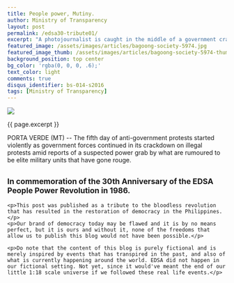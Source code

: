 ```yaml
---
title: People power, Mutiny.
author: Ministry of Transparency
layout: post
permalink: /edsa30-tribute01/
excerpt: "A photojournalist is caught in the middle of a government crackdown on protesters calling for the ouster of Prime Minister Benito Dusombre. He is later released after being detained on suspicion of taking part in subversive activities. (MT)"
featured_image: /assets/images/articles/bagoong-society-5974.jpg
featured_image_thumb: /assets/images/articles/bagoong-society-5974-thumb.jpg
background_position: top center
bg_color: 'rgba(0, 0, 0, .6);'
text_color: light
comments: true
disqus_identifier: bs-014-s2016
tags: [Ministry of Transparency]
---
```


<img src="{{ site.baseurl }}/assets/images/articles/bagoong-society-5974.jpg">
<p class="caption">{{ page.excerpt }}</p>

PORTA VERDE (MT) -- The fifth day of anti-government protests started violently as government forces continued in its crackdown on illegal protests amid reports of a suspected power grab by what are rumoured to be elite military units that have gone rouge.

<div class="panel">
	<h2><small>In commemoration of the 30th Anniversary of the EDSA People Power Revolution in 1986.</small></h2>
	
	<p>This post was published as a tribute to the bloodless revolution that has resulted in the restoration of democracy in the Philippines. </p>
	<p>Our brand of democracy today may be flawed and it is by no means perfect, but it is ours and without it, none of the freedoms that allow us to publish this blog would not have been possible.</p>

	<p>Do note that the content of this blog is purely fictional and is merely inspired by events that has transpired in the past, and also of what is currently happening around the world. EDSA did not happen in our fictional setting. Not yet, since it would've meant the end of our little 1:18 scale universe if we followed these real life events.</p>
</div>